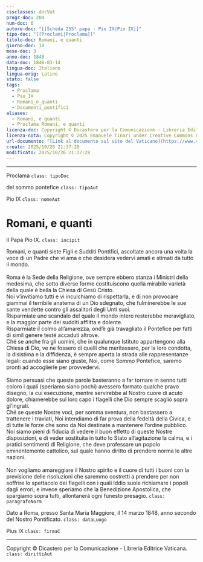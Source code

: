 ```yaml
---
cssclasses: docVat
progr-doc: 204
num-doc: 6
autore-doc: "[[Scheda 255° papa - Pio IX|Pio IX]]"
tipo-doc: "[[Proclami|Proclama]]"
titolo-doc: Romani, e quanti
giorno-doc: 14
mese-doc: 3
anno-doc: 1848
data-doc: 1848-03-14
lingua-doc: Italiano
lingua-orig: Latino
stato: false
tags:
  - Proclama
  - Pio_IX
  - Romani_e_quanti
  - Documenti_pontifici
aliases:
  - Romani, e quanti
  - Proclama Romani, e quanti
licenza-doc: Copyright © Dicastero per la Comunicazione - Libreria Editrice Vaticana
licenza-nota: Copyright © 2025 Emanuele Tinari under Creative Commons BY-NC-SA 4.0 https://creativecommons.org/licenses/by-nc-sa/4.0/
url-documento: "[Link al documento sul sito del Vaticano](https://www.vatican.va/content/pius-ix/it/documents/proclama-romani-e-quanti-14-marzo-1848.html)"
creato: 2025/10/26 21:37:28
modificato: 2025/10/26 21:37:28
---
```



***


Proclama `class: tipoDoc`


del sommo pontefice `class: tipoAut`


Pio IX `class: nomeAut`


# Romani, e quanti


Il Papa Pio IX. `class: incipit`


Romani, e quanti siete Figli e Sudditi Pontifici, ascoltate ancora una volta la voce di un Padre che vi ama e che desidera vedervi amati e stimati da tutto il mondo.<br><br>Roma è la Sede della Religione, ove sempre ebbero stanza i Ministri della medesima, che sotto diverse forme costituiscono quella mirabile varietà della quale è bella la Chiesa di Gesù Cristo.<br>Noi v’invitiamo tutti e vi inculchiamo di rispettarla, e di non provocare giammai il terribile anatema di un Dio sdegnato, che fulminerebbe le sue sante vendette contro gli assalitori degli Unti suoi.<br>Risparmiate uno scandalo del quale il mondo intero resterebbe meravigliato, e la maggior parte dei sudditi afflitta e dolente.<br>Risparmiate il colmo all’amarezza, ond’è già travagliato il Pontefice per fatti di simil genere testé accaduti altrove.<br>Ché se anche fra gli uomini, che in qualunque Istituto appartengono alla Chiesa di Dio, ve ne fossero di quelli che meritassero, per la loro condotta, la disistima e la diffidenza, è sempre aperta la strada alle rappresentanze legali: quando esse siano giuste, Noi, come Sommo Pontefice, saremo pronti ad accoglierle per provvedervi.<br><br>Siamo persuasi che queste parole basteranno a far tornare in senno tutti coloro i quali (speriamo siano pochi) avessero formato qualche pravo disegno, la cui esecuzione, mentre servirebbe al Nostro cuore di acuto dolore, chiamerebbe sul loro capo i flagelli che Dio sempre scagliò sopra gl’ingrati.<br>Ché se queste Nostre voci, per somma sventura, non bastassero a trattenere i traviati, Noi intendiamo di far prova della fedeltà della Civica, e di tutte le forze che sono da Noi destinate a mantenere l’ordine pubblico.<br>Noi siamo pieni di fiducia di vedere il buon effetto di queste Nostre disposizioni, e di veder sostituita in tutto lo Stato all’agitazione la calma, e i pratici sentimenti di Religione, che deve professare un popolo eminentemente cattolico, sul quale hanno diritto di prendere norma le altre nazioni.<br><br>Non vogliamo amareggiare il Nostro spirito e il cuore di tutti i buoni con la previsione delle risoluzioni che saremmo costretti a prendere per non soffrire lo spettacolo dei flagelli con i quali Iddio suole richiamare i popoli dagli errori; e invece speriamo che la Benedizione Apostolica, che spargiamo sopra tutti, allontanerà ogni funesto presagio. `class: paragrafoNorm`


Dato a Roma, presso Santa Maria Maggiore, il 14 marzo 1848, anno secondo del Nostro Pontificato. `class: dataLuogo`


Pius IX `class: firmaC`


***


Copyright © Dicastero per la Comunicazione - Libreria Editrice Vaticana. `class: dirittiAut`


